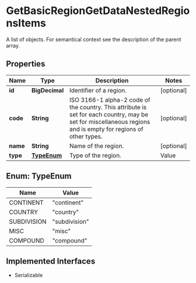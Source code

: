 

# GetBasicRegionGetDataNestedRegionsItems

A list of objects. For semantical context see the description of the parent array.

## Properties

Name | Type | Description | Notes
------------ | ------------- | ------------- | -------------
**id** | **BigDecimal** | Identifier of a region. |  [optional]
**code** | **String** | ISO 3166-1 alpha-2 code of the country. This attribute is set for each country, may be set for miscellaneous regions and is empty for regions of other types. |  [optional]
**name** | **String** | Name of the region. |  [optional]
**type** | [**TypeEnum**](#TypeEnum) | Type of the region. | Value | Description | | --- | --- | | continent | Regions that are considered to be a continent in the context of the Market Data Gateway. | | country | A region that represents a country that has been assigned an official ISO 3166-1 code. | | subdivision | A region that represents a subdivision of a country that has been assigned an official ISO 3166-2 code. | | misc | A miscellaneous region represents a region that is neither a continent, nor a country, nor a subdivision of a country. | | compound | A compound miscellaneous region consists of member regions which are uniquely and undoubtedly defined. |   |  [optional]



## Enum: TypeEnum

Name | Value
---- | -----
CONTINENT | &quot;continent&quot;
COUNTRY | &quot;country&quot;
SUBDIVISION | &quot;subdivision&quot;
MISC | &quot;misc&quot;
COMPOUND | &quot;compound&quot;


## Implemented Interfaces

* Serializable


